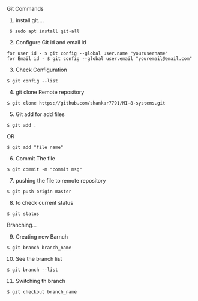 
Git Commands

   1. install git.... 

     $ sudo apt install git-all

  2. Configure Git id and email id

    for user id - $ git config --global user.name "yourusername"
    for Email id - $ git config --global user.email "youremail@email.com"

  3. Check Configuration
      
    $ git config --list

  4. git clone Remote repository

    $ git clone https://github.com/shankar7791/MI-8-systems.git

   5. Git add for add files

    $ git add . 
   
   OR 
    
    $ git add "file name"  

  6. Commit The file

    $ git commit -m "commit msg"

  7. pushing the file to remote repository

    $ git push origin master

  8. to check current status

    $ git status

Branching...

  9. Creating new Barnch
	
    $ git branch branch_name

  10. See the branch list

    $ git branch --list

  11. Switching th branch

    $ git checkout branch_name

